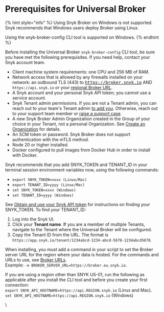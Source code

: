 # Prerequisites for Universal Broker

{% hint style="info" %}
Using Snyk Broker on Windows is not supported. Snyk recommends that Windows users deploy Broker using Linux.

Using the snyk-broker-config CLI tool is supported on Windows.
{% endhint %}

Before installing the Universal Broker `snyk-broker-config` CLI tool, be sure you have met the following prerequisites. If you need help, contact your Snyk account team.

* Client machine system requirements: one CPU and 256 MB of RAM.
* Network access that is allowed by any firewalls installed on your network: an outbound TLS (443) to <kbd>https://broker.snyk.io</kbd> AND `https://api.snyk.io` or your [regional Broker URL](../../../working-with-snyk/regional-hosting-and-data-residency.md#broker-urls).
* A Snyk account and your personal Snyk API token; you cannot use a service account.
* Snyk Tenant admin permissions. If you are not a Tenant admin, you can reach out to your team's Tenant admin [to add you](../../../snyk-admin/tenant-groups-and-organizations/tenant/manage-users-in-a-tenant.md). Otherwise, reach out to your support team member or [raise a support case](https://support.snyk.io/s/).
* A new Snyk Broker Admin Organization created in the Group of your choice in your Tenant, not a personal Organization. See [Create an Organization](../../../snyk-admin/groups-and-organizations/organizations/create-and-delete-organizations.md#create-an-organization) for details.
* An SCM token or password. Snyk Broker does not support authentication with the mTLS method.
* Node 20 or higher installed.
* Docker configured to pull images from Docker Hub in order to install with Docker.

Snyk recommends that you add SNYK\_TOKEN and TENANT\_ID in your terminal session environment variables now, using the following commands:

* `export SNYK_TOKEN=xxxx (Linux/Mac)`
* `export TENANT_ID=yyyy (Linux/Mac)`
* `set SNYK_TOKEN=xxxx (Windows)`
* `set TENANT_ID=yyyy (Windows)`

See [Obtain and use your Snyk API token](../../../getting-started/#obtain-and-use-your-snyk-api-token) for instructions on finding your SNYK\_TOKEN.  To find your TENANT\_ID:

1. Log into the Snyk UI.
2. Click your **Tenant name**. **I**f you are a member of multiple Tenants, navigate to the Tenant where the Universal Broker will be configured.
3. Copy the Tenant ID from the URL. The format is `https://app.snyk.io/tenant/1234abcd-1234-abcd-5678-1234abcd5678`.

When installing, you must add a command in your script to set the Broker server URL for the region where your data is hosted. For the commands and URLs to use, see [Broker URLs](../../../working-with-snyk/regional-hosting-and-data-residency.md#broker-server-urls).\
Example:  `-e BROKER_SERVER_URL=https://broker.eu.snyk.io`.

If you are using a region other than SNYK US-01, run the following as applicable after you install the CLI tool and before you create your first connection:\
`export SNYK_API_HOSTNAME=https://api.REGION.snyk.io` (Linux and Mac).\
`set SNYK_API_HOSTNAME=https://api.REGION.snyk.io` (Windows)

\
